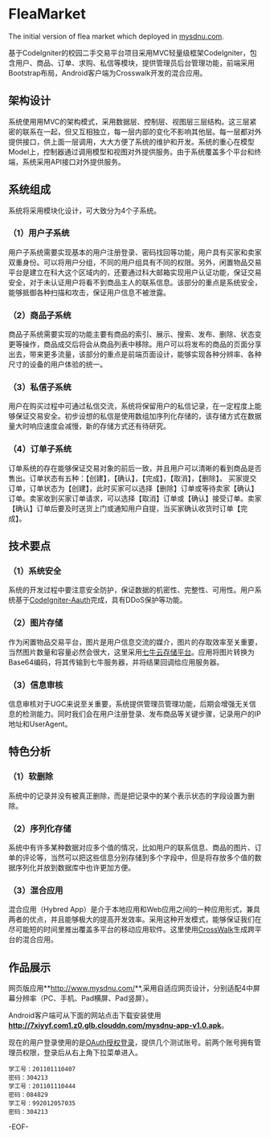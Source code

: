 # FleaMarket


The initial version of flea market which deployed in [mysdnu.com](http://www.mysdnu.com/).

基于CodeIgniter的校园二手交易平台项目采用MVC轻量级框架CodeIgniter，包含用户、商品、订单、求购、私信等模块，提供管理员后台管理功能，前端采用Bootstrap布局，Android客户端为Crosswalk开发的混合应用。

## 架构设计

系统使用用MVC的架构模式，采用数据层、控制层、视图层三层结构。这三层紧密的联系在一起，但又互相独立，每一层内部的变化不影响其他层。每一层都对外提供接口，供上面一层调用，大大方便了系统的维护和开发。系统的重心在模型Model上，控制器通过调用模型和视图对外提供服务。由于系统覆盖多个平台和终端，系统采用API接口对外提供服务。

## 系统组成

系统将采用模块化设计，可大致分为4个子系统。

### （1）用户子系统

用户子系统需要实现基本的用户注册登录、密码找回等功能，用户具有买家和卖家双重身份。可以将用户分组，不同的用户组具有不同的权限。另外，闲置物品交易平台是建立在科大这个区域内的，还要通过科大邮箱实现用户认证功能，保证交易安全，对于未认证用户将看不到商品主人的联系信息。该部分的重点是系统安全，能够抵御各种扫描和攻击，保证用户信息不被泄露。

### （2）商品子系统

商品子系统需要实现的功能主要有商品的索引、展示、搜索、发布、删除、状态变更等操作，商品成交后将会从商品列表中移除。用户可以将发布的商品的页面分享出去，带来更多流量，该部分的重点是前端页面设计，能够实现各种分辨率、各种尺寸的设备的用户体验的统一。

### （3）私信子系统

用户在购买过程中可通过私信交流，系统将保留用户的私信记录，在一定程度上能够保证交易安全。初步设想的私信是使用数组加序列化存储的，该存储方式在数据量大时响应速度会减慢，新的存储方式还有待研究。

### （4）订单子系统

订单系统的存在能够保证交易对象的前后一致，并且用户可以清晰的看到商品是否售出。订单状态有五种：【创建】，【确认】，【完成】，【取消】，【删除】。 买家提交订单，订单状态为【创建】，此时买家可以选择【删除】订单或等待卖家【确认】订单。卖家收到买家订单请求，可以选择【取消】订单或【确认】接受订单。卖家【确认】订单后要及时送货上门或通知用户自提，当买家确认收货时订单【完成】。

## 技术要点

### （1）系统安全

系统的开发过程中要注意安全防护，保证数据的机密性、完整性、可用性。用户系统基于[CodeIgniter-Aauth](https://github.com/emreakay/CodeIgniter-Aauth)完成，具有DDoS保护等功能。

### （2）图片存储

作为闲置物品交易平台，图片是用户信息交流的媒介，图片的存取效率至关重要，当然图片数量和容量必然会很大，这里采用[七牛云存储平台](http://www.qiniu.com/)。应用将图片转换为Base64编码，将其传输到七牛服务器，并将结果回调给应用服务器。

### （3）信息审核

信息审核对于UGC来说至关重要，系统提供管理员管理功能，后期会增强无关信息的检测能力。同时我们会在用户注册登录、发布商品等关键步骤，记录用户的IP地址和UserAgent。

## 特色分析

### （1）软删除

系统中的记录并没有被真正删除，而是把记录中的某个表示状态的字段设置为删除。

### （2）序列化存储

系统中有许多某种数据对应多个值的情况，比如用户的联系信息、商品的图片、订单的评论等，当然可以把这些信息分别存储到多个字段中，但是将存放多个值的数据序列化并放到数据库中也许更加方便。

### （3）混合应用

混合应用（Hybred App）是介于本地应用和Web应用之间的一种应用形式，兼具两者的优点，并且能够极大的提高开发效率。采用这种开发模式，能够保证我们在尽可能短的时间里推出覆盖多平台的移动应用软件。这里使用[CrossWalk](https://crosswalk-project.org/)生成跨平台的混合应用。

## 作品展示

网页版应用**<http://www.mysdnu.com/>**,采用自适应网页设计，分别适配4中屏幕分辨率（PC、手机、Pad横屏、Pad竖屏）。

Android客户端可从下面的网站点击下载安装使用
**<http://7xiyyf.com1.z0.glb.clouddn.com/mysdnu-app-v1.0.apk>**。

现在的用户登录使用的是[OAuth授权登录](http://i.sdnu.edu.cn/open/)，提供几个测试账号。前两个账号拥有管理员权限，登录后从右上角下拉菜单进入。

```
学工号：201101110407
密码：304213
学工号：201101110444
密码：084829
学工号：992012057035
密码：304213
```

-EOF-
